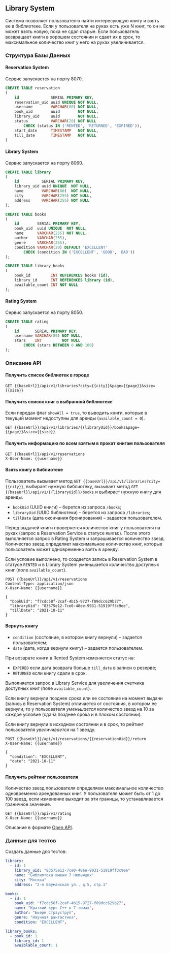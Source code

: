 ## Library System

Система позволяет пользователю найти интересующую книгу и взять ее в библиотеке. Если у пользователя на руках есть уже N
книг, то он не может взять новую, пока не сдал старые. Если пользователь возвращает книги в хорошем состоянии и сдает их
в срок, то максимальное количество книг у него на руках увеличивается.

### Структура Базы Данных

#### Reservation System

Сервис запускается на порту 8070.

```sql
CREATE TABLE reservation
(
    id              SERIAL PRIMARY KEY,
    reservation_uid uuid UNIQUE NOT NULL,
    username        VARCHAR(80) NOT NULL,
    book_uid        uuid        NOT NULL,
    library_uid     uuid        NOT NULL,
    status          VARCHAR(20) NOT NULL
        CHECK (status IN ('RENTED', 'RETURNED', 'EXPIRED')),
    start_date      TIMESTAMP   NOT NULL,
    till_date       TIMESTAMP   NOT NULL
)
```

#### Library System

Сервис запускается на порту 8060.

```sql
CREATE TABLE library
(
    id          SERIAL PRIMARY KEY,
    library_uid uuid UNIQUE  NOT NULL,
    name        VARCHAR(80)  NOT NULL,
    city        VARCHAR(255) NOT NULL,
    address     VARCHAR(255) NOT NULL
);

CREATE TABLE books
(
    id        SERIAL PRIMARY KEY,
    book_uid  uuid UNIQUE  NOT NULL,
    name      VARCHAR(255) NOT NULL,
    author    VARCHAR(255),
    genre     VARCHAR(255),
    condition VARCHAR(20) DEFAULT 'EXCELLENT'
        CHECK (condition IN ('EXCELLENT', 'GOOD', 'BAD'))
);

CREATE TABLE library_books
(
    book_id         INT REFERENCES books (id),
    library_id      INT REFERENCES library (id),
    available_count INT NOT NULL
);
```

#### Rating System

Сервис запускается на порту 8050.

```sql
CREATE TABLE rating
(
    id       SERIAL PRIMARY KEY,
    username VARCHAR(80) NOT NULL,
    stars    INT         NOT NULL
        CHECK (stars BETWEEN 0 AND 100)
);
```

### Описание API

#### Получить список библиотек в городе

```http request
GET {{baseUrl}}/api/v1/libraries?city={{city}}&page={{page}}&size={{size}}
```

#### Получить список книг в выбранной библиотеке

Если передан флаг `showAll = true`, то выводить книги, которые в текущий момент недоступны для
аренды (`available_count = 0`).

```http request
GET {{baseUrl}}/api/v1/libraries/{{libraryUid}}/books&page={{page}}&size={{size}}
```

#### Получить информацию по всем взятым в прокат книгам пользователя

```http request
GET {{baseUrl}}/api/v1/reservations
X-User-Name: {{username}}
```

#### Взять книгу в библиотеке

Пользователь вызывает метод `GET {{baseUrl}}/api/v1/libraries?city={{city}}`, выбирает нужную библиотеку, вызывает
метод `GET {{baseUrl}}/api/v1/{{libraryUid}}/books` и выбирает нужную книгу для аренды.

* `bookUid` (UUID книги) – берется из запроса `/books`;
* `libraryUid` (UUID библиотеки) – берется из запроса `/libraries`;
* `tillDate` (дата окончания бронирования) – задается пользователем.

Перед выдачей книги проверяется количество книг у пользователя на руках (запрос в Reservation Service в
статусе `RENTED`). После этого выполняется запрос в Rating System и запрашивается количество звезд. Количество звезд
определяет максимальное количество книг, которые пользователь может одновременно взять в аренду.

Если условие выполнено, то создается запись в Reservation System в статусе `RENTED` и в Library System уменьшается
количество доступных книг (поле `available_count`).

```http request
POST {{baseUrl}}/api/v1/reservations
Content-Type: application/json
X-User-Name: {{username}}

{
  "bookUid": "f7cdc58f-2caf-4b15-9727-f89dcc629b27",
  "libraryUid": "83575e12-7ce0-48ee-9931-51919ff3c9ee",
  "tillDate": "2021-10-11"
}
```

#### Вернуть книгу

* `condition` (состояние, в котором книгу вернули) – задается пользователем;
* `date` (дата, когда вернули книгу) – задается пользователем.

При возврате книги в Rented System изменяется статус на:

* `EXPIRED` если дата возврата больше `till_date` в записи о резерве;
* `RETURNED` если книгу сдали в срок.

Выполняется запрос в Library Service для увеличения счетчика доступных книг (поле `available_count`).

Если книгу вернули позднее срока или ее состояние на момент выдачи (запись в Reservation System) отличается от
состояния, в котором ее вернули, то у пользователя _уменьшается_ количество звезд на 10 за каждое условие (сдача позднее
срока и в плохом состоянии).

Если книгу вернули в исходном состоянии и в срок, то рейтинг пользователя _увеличивается_ на 1 звезду.

```http request
POST {{baseUrl}}/api/v1/reservations/{{reservationUid}}/return
X-User-Name: {{username}}

{
  "condition": "EXCELLENT",
  "date": "2021-10-11"
}
```

#### Получить рейтинг пользователя

Количество звезд пользователя определяем максимальное количество одновременно арендованных книг. У пользователя может
быть от 1 до 100 звезд, если изменение выходит за эти границы, то устанавливается граничное значение.

```http request
GET {{baseUrl}}/api/v1/rating
X-User-Name: {{username}}
```

Описание в формате [Open API](%5Binst%5D%5Bv4%5D%20Library%20System.yml).

### Данные для тестов

Создать данные для тестов:

```yaml
library:
  – id: 1
    library_uid: "83575e12-7ce0-48ee-9931-51919ff3c9ee"
    name: "Библиотека имени 7 Непьющих"
    city: "Москва"
    address: "2-я Бауманская ул., д.5, стр.1"

books:
  - id: 1
    book_uid: "f7cdc58f-2caf-4b15-9727-f89dcc629b27",
    name: "Краткий курс C++ в 7 томах",
    author: "Бьерн Страуструп",
    genre: "Научная фантастика",
    condition: "EXCELLENT",

library_books:
  - book_id: 1
    library_id: 1
    avaiblable_count: 1
```